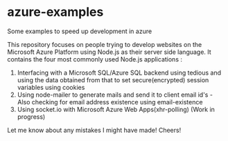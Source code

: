 # azure-examples
Some examples to speed up development in azure 

This repository focuses on people trying to develop websites on the Microsoft Azure Platform using Node.js as their server side language.
It contains the four most commonly used Node.js applications :
  1. Interfacing with a Microsoft SQL/Azure SQL backend using tedious and using the data obtained from that to set secure(encrypted) session variables using cookies
  3. Using node-mailer to generate mails and send it to client email id's
    - Also checking for email address existence using email-existence
  4. Using socket.io with Microsoft Azure Web Apps(xhr-polling) (Work in progress)
  
Let me know about any mistakes I might have made!
Cheers!
